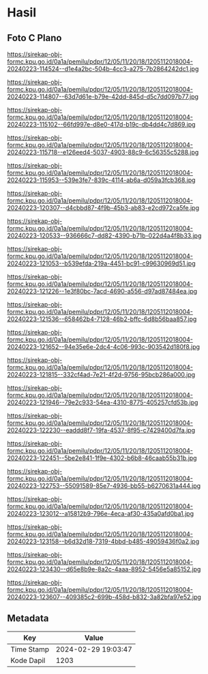 # Hasil

## Foto C Plano

https://sirekap-obj-formc.kpu.go.id/0a1a/pemilu/pdpr/12/05/11/20/18/1205112018004-20240223-114524--d1e4a2bc-504b-4cc3-a275-7b2864242dc1.jpg

https://sirekap-obj-formc.kpu.go.id/0a1a/pemilu/pdpr/12/05/11/20/18/1205112018004-20240223-114807--63d7d61e-b79e-42dd-845d-d5c7dd097b77.jpg

https://sirekap-obj-formc.kpu.go.id/0a1a/pemilu/pdpr/12/05/11/20/18/1205112018004-20240223-115102--66fd997e-d8e0-417d-b19c-db4dd4c7d869.jpg

https://sirekap-obj-formc.kpu.go.id/0a1a/pemilu/pdpr/12/05/11/20/18/1205112018004-20240223-115718--e126eed4-5037-4903-88c9-6c56355c5288.jpg

https://sirekap-obj-formc.kpu.go.id/0a1a/pemilu/pdpr/12/05/11/20/18/1205112018004-20240223-115953--539e3fe7-839c-4114-ab6a-d059a3fcb368.jpg

https://sirekap-obj-formc.kpu.go.id/0a1a/pemilu/pdpr/12/05/11/20/18/1205112018004-20240223-120307--d4cbbd87-4f9b-45b3-ab83-e2cd972ca5fe.jpg

https://sirekap-obj-formc.kpu.go.id/0a1a/pemilu/pdpr/12/05/11/20/18/1205112018004-20240223-120533--936666c7-dd82-4390-b71b-022d4a4f8b33.jpg

https://sirekap-obj-formc.kpu.go.id/0a1a/pemilu/pdpr/12/05/11/20/18/1205112018004-20240223-121053--b539efda-219a-4451-bc91-c99630969d51.jpg

https://sirekap-obj-formc.kpu.go.id/0a1a/pemilu/pdpr/12/05/11/20/18/1205112018004-20240223-121226--1e3f80bc-7acd-4690-a556-d97ad87484ea.jpg

https://sirekap-obj-formc.kpu.go.id/0a1a/pemilu/pdpr/12/05/11/20/18/1205112018004-20240223-121536--658462b4-7128-46b2-bffc-6d8b56baa857.jpg

https://sirekap-obj-formc.kpu.go.id/0a1a/pemilu/pdpr/12/05/11/20/18/1205112018004-20240223-121652--94e35e6e-2dc4-4c06-993c-903542d180f8.jpg

https://sirekap-obj-formc.kpu.go.id/0a1a/pemilu/pdpr/12/05/11/20/18/1205112018004-20240223-121815--332cf4ad-7e21-4f2d-9756-95bcb286a000.jpg

https://sirekap-obj-formc.kpu.go.id/0a1a/pemilu/pdpr/12/05/11/20/18/1205112018004-20240223-121946--79e2c933-54ea-4310-8775-405257cfd53b.jpg

https://sirekap-obj-formc.kpu.go.id/0a1a/pemilu/pdpr/12/05/11/20/18/1205112018004-20240223-122230--eaddd8f7-19fa-4537-8f95-c7429400d7fa.jpg

https://sirekap-obj-formc.kpu.go.id/0a1a/pemilu/pdpr/12/05/11/20/18/1205112018004-20240223-122451--5be2e841-1f9e-4302-b6b8-46caab55b31b.jpg

https://sirekap-obj-formc.kpu.go.id/0a1a/pemilu/pdpr/12/05/11/20/18/1205112018004-20240223-122753--55091589-85e7-4936-bb55-b6270631a444.jpg

https://sirekap-obj-formc.kpu.go.id/0a1a/pemilu/pdpr/12/05/11/20/18/1205112018004-20240223-123012--a15812b9-796e-4eca-af30-435a0afd0ba1.jpg

https://sirekap-obj-formc.kpu.go.id/0a1a/pemilu/pdpr/12/05/11/20/18/1205112018004-20240223-123158--b6d32d18-7319-4bbd-b485-49059436f0a2.jpg

https://sirekap-obj-formc.kpu.go.id/0a1a/pemilu/pdpr/12/05/11/20/18/1205112018004-20240223-123430--d65e8b9e-8a2c-4aaa-8952-5456e5a85152.jpg

https://sirekap-obj-formc.kpu.go.id/0a1a/pemilu/pdpr/12/05/11/20/18/1205112018004-20240223-123607--409385c2-699b-458d-b832-3a82bfa97e52.jpg


## Metadata

| Key        | Value               |
| ---------- | ------------------- |
| Time Stamp | 2024-02-29 19:03:47 |
| Kode Dapil | 1203                |



